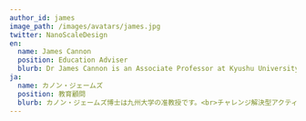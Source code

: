 ```yaml
---
author_id: james
image_path: /images/avatars/james.jpg
twitter: NanoScaleDesign
en:
  name: James Cannon
  position: Education Adviser
  blurb: Dr James Cannon is an Associate Professor at Kyushu University.<br>He is the creator of Challenge Based Active Learning and a founder @ChallengeHub.
ja:
  name: カノン・ジェームズ
  position: 教育顧問
  blurb: カノン・ジェームズ博士は九州大学の准教授です。<br>チャレンジ解決型アクティブラーニングの生みの親でもあり、ChallengeHubの創設者の一人です。
---
```

